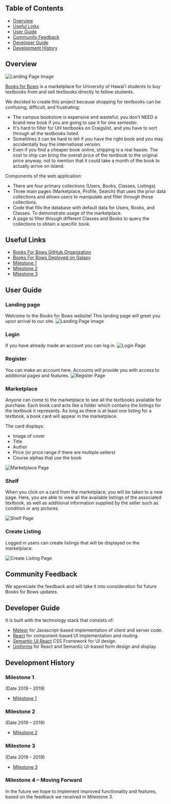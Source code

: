 ## Table of Contents

* [Overview](#overview)
* [Useful Links](#useful-links)
* [User Guide](#user-guide)
* [Community Feedback](#community-feedback)
* [Developer Guide](#developer-guide)
* [Development History](#development-history)

## Overview

![Landing Page Image](assets/images/prototypes/landing-mockup0.png "Landing Page")

[Books for Bows](https://github.com/books-for-bows) is a marketplace for University of Hawai’i students to buy textbooks from and sell textbooks directly to fellow students. 

We decided to create this project because shopping for textbooks can be confusing, difficult, and frustrating:
* The campus bookstore is expensive and wasteful; you don't NEED a brand new book if you are going to use it for one semester. 
* It's hard to filter for UH textbooks on Craigslist, and you have to sort through all the textbooks listed.
* Sometimes it can be hard to tell if you have the right book and you may accidentally buy the international version. 
* Even if you find a cheaper book online, shipping is a real hassle. The cost to ship can bring the overall price of the textbook to the original price anyway, not to mention that it could take a month of the book to actually arrive on island. 

Components of the web application:

* There are four primary collections (Users, Books, Classes, Listings)
* Three main pages (Marketplace, Profile, Search) that uses the prior data collections and allows users to manipulate and filter through those collections.
* Code that fills the database with default data for Users, Books, and Classes. To demonstrate usage of the marketplace.
* A page to filter through different Classes and Books to query the collections to obtain a specific book.

## Useful Links

* [Books For Bows GitHub Organization](https://github.com/books-for-bows)
* [Books For Bows Deployed on Galaxy](http://books-for-bows.meteorapp.com/#/)
* [Milestone 1](https://github.com/books-for-bows/books-for-bows/projects/2)
* [Milestone 2](https://github.com/books-for-bows/books-for-bows/projects/3)
* [Milestone 3](https://github.com/books-for-bows/books-for-bows/projects/4)

## User Guide

### Landing page

Welcome to the Books for Bows website! This landing page will greet you upon arrival to our site. 
![Landing Page Image](assets/images/prototypes/landing-mockup0.png "Landing Page")

### Login

If you have already made an account you can log in.
![Login Page](assets/images/prototypes/login-mockup.png "Login Page")

### Register

You can make an account here. Accounts will provide you with access to additional pages and features. 
![Register Page](assets/images/prototypes/register-mockup.png "Register Page")

### Marketplace

Anyone can come to the marketplace to see all the textbooks available for purchase. Each book card acts like a folder which contains the listings for the textbook it represents. As long as there is at least one listing for a textbook, a book card will appear in the marketplace. 

The card displays:
* Image of cover
* Title
* Author
* Price (or price range if there are multiple sellers)
* Course alphas that use the book

![Marketplace Page](assets/images/prototypes/marketplace-mockup.png "Marketplace Page")

### Shelf

When you click on a card from the marketplace, you will be taken to a new page. Here, you are able to view all the available listings of the associated textbook, as well as additional information supplied by the seller such as condition or any pictures.

![Shelf Page](assets/images/prototypes/shelf-mockup.png "Shelf Page")

### Create Listing

Logged in users can create listings that will be displayed on the marketplace.

![Create Listing Page](assets/images/prototypes/createlisting-mockup.png "Create Listing Page")

## Community Feedback 
We appreciate the feedback and will take it into consideration for future Books for Bows updates. 

## Developer Guide 

It is built with the technology stack that consists of:

* [Meteor](https://www.meteor.com/) for Javascript-based implementation of client and server code.
* [React](https://reactjs.org/) for component-based UI implementation and routing.
* [Semantic UI React](https://react.semantic-ui.com/) CSS Framework for UI design.
* [Uniforms](https://uniforms.tools/) for React and Semantic UI-based form design and display.


## Development History 
### Milestone 1 
(Date 2019 – 2019) 
* [Milestone 1](https://github.com/books-for-bows/books-for-bows/projects/2)

### Milestone 2
(Date 2019 – 2019) 
* [Milestone 2](https://github.com/books-for-bows/books-for-bows/projects/3)

### Milestone 3 
(Date 2019 – 2019) 
* [Milestone 3](https://github.com/books-for-bows/books-for-bows/projects/4)

### Milestone 4 – Moving Forward 
In the future we hope to implement improved functionality and features, based on the feedback we received in Milestone 3. 

